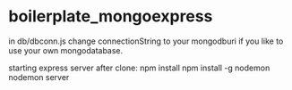# boilerplate_mongoexpress

in db/dbconn.js change connectionString to your mongodburi if you like to use your own mongodatabase. 


starting express server after clone: 
npm install
npm install -g nodemon
nodemon server

